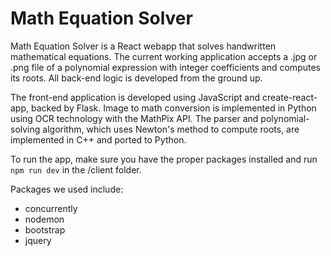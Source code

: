 # Math Equation Solver

Math Equation Solver is a React webapp that solves handwritten mathematical equations. The current working application accepts a .jpg or .png file of a polynomial expression with integer coefficients and computes its roots. All back-end logic is developed from the ground up.

The front-end application is developed using JavaScript and create-react-app, backed by Flask. Image to math conversion is implemented in Python using OCR technology with the MathPix API.  The parser and polynomial-solving algorithm, which uses Newton's method to compute roots, are implemented in C++ and ported to Python.

To run the app, make sure you have the proper packages installed and run ```npm run dev``` in the /client folder. 

Packages we used include:
 - concurrently
 - nodemon
 - bootstrap
 - jquery
